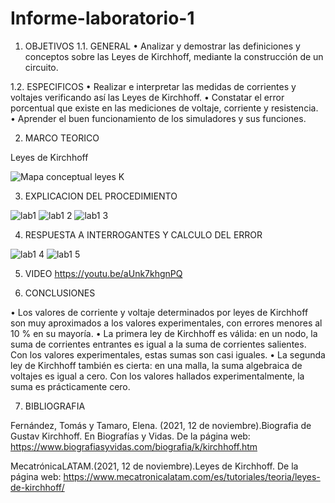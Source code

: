 # Informe-laboratorio-1

1.	OBJETIVOS
1.1.	GENERAL
•	Analizar y demostrar las definiciones y conceptos sobre las Leyes de Kirchhoff, mediante la construcción de un circuito. 

1.2.	ESPECIFICOS
•	Realizar e interpretar las medidas de corrientes y voltajes verificando así las Leyes de Kirchhoff.
•	Constatar el error porcentual que existe en las mediciones de voltaje, corriente y resistencia. 
•	Aprender el buen funcionamiento de los simuladores y sus funciones.

2.	MARCO TEORICO

Leyes de Kirchhoff

![Mapa conceptual leyes K](https://user-images.githubusercontent.com/93209004/141495219-e51ec1f8-f4d6-42a8-a9f7-d6382a0969f9.png)

3. EXPLICACION DEL PROCEDIMIENTO

![lab1 ](https://user-images.githubusercontent.com/93209004/141535825-95279f0f-4d04-4a99-826d-75d490b67226.png)
![lab1 2](https://user-images.githubusercontent.com/93209004/141535829-690cfe66-7e33-4d54-802b-849a45859bac.png)
![lab1 3](https://user-images.githubusercontent.com/93209004/141535837-db17a515-b1c0-458c-99c7-b93fe1360948.png)

4.	RESPUESTA A INTERROGANTES Y CALCULO DEL ERROR

![lab1 4](https://user-images.githubusercontent.com/93209004/141535877-e797270f-fb20-4c94-926e-6bc8b680e4b9.png)
![lab1 5](https://user-images.githubusercontent.com/93209004/141535886-44ab6111-495b-4a04-8532-b006e3dc1624.png)

5.	VIDEO
https://youtu.be/aUnk7khgnPQ

6.	CONCLUSIONES

•	Los valores de corriente y voltaje determinados por leyes de Kirchhoff son muy aproximados a los valores experimentales, con errores menores al 10 % en su mayoría. 
•	La primera ley de Kirchhoff es válida: en un nodo, la suma de corrientes entrantes es igual a la suma de corrientes salientes. Con los valores experimentales, estas sumas son casi iguales. 
•	La segunda ley de Kirchhoff también es cierta: en una malla, la suma algebraica de voltajes es igual a cero. Con los valores hallados experimentalmente, la suma es prácticamente cero.

7.	BIBLIOGRAFIA

Fernández, Tomás y Tamaro, Elena. (2021, 12 de noviembre).Biografia de Gustav Kirchhoff. En Biografías y Vidas. De la página web: https://www.biografiasyvidas.com/biografia/k/kirchhoff.htm

MecatrónicaLATAM.(2021, 12 de noviembre).Leyes de Kirchhoff. De la página web: https://www.mecatronicalatam.com/es/tutoriales/teoria/leyes-de-kirchhoff/




